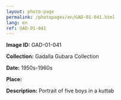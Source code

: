 ```yaml
---
layout: photo-page
permalink: /photopages/en/GAD-01-041.html
lang: en
ref: GAD-01-041
---
```


**Image ID:** GAD-01-041

**Collection:** Gadalla Gubara Collection

**Date:** 1950s-1960s

**Place:**

**Description:** Portrait of five boys in a kuttab
